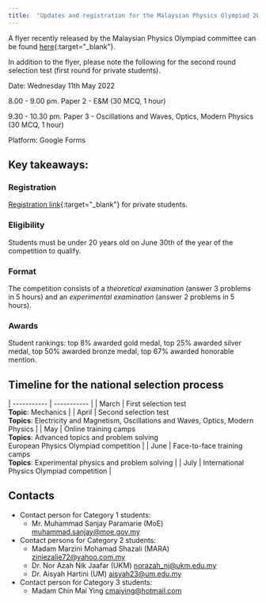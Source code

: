 ```yaml
---
title:  "Updates and registration for the Malaysian Physics Olympiad 2022"
---
```


A flyer recently released by the Malaysian Physics Olympiad committee can be found [here](https://drive.google.com/file/d/1W3DQUNVNhbFVX0t-NGxEkS9uFPNWes9O/view?usp=sharing){:target="_blank"}.

In addition to the flyer, please note the following for the second round selection test (first round for private students).

Date: Wednesday 11th May 2022

8.00 - 9.00 pm. Paper 2 - E&M (30 MCQ, 1 hour)

9.30 - 10.30 pm. Paper 3 - Oscillations and Waves, Optics, Modern Physics (30 MCQ, 1 hour)

Platform: Google Forms

## Key takeaways:
### Registration
[Registration link](https://forms.gle/bzLDxHdGN83L8JiX7){:target="_blank"} for private students.

### Eligibility
Students must be under 20 years old on June 30th of the year of the competition to qualify.

### Format
The competition consists of a *theoretical examination* (answer 3 problems in 5 hours) and an *experimental examination* (answer 2 problems in 5 hours).

### Awards
Student rankings: top 8% awarded gold medal, top 25% awarded silver
medal, top 50% awarded bronze medal, top 67% awarded honorable mention.

## Timeline for the national selection process

| ----------- | ----------- |
| March | First selection test<br>**Topic**: Mechanics |
| April | Second selection test<br>**Topics**: Electricity and Magnetism, Oscillations and Waves, Optics, Modern Physics |
| May | Online training camps<br>**Topics**: Advanced topics and problem solving<br>European Physics Olympiad competition |
| June | Face-to-face training camps<br>**Topics**: Experimental physics and problem solving |
| July | International Physics Olympiad competition |


## Contacts
- Contact person for Category 1 students:
    - Mr. Muhammad Sanjay Paramarie (MoE)
muhammad.sanjay@moe.gov.my
- Contact persons for Category 2 students:
    - Madam Marzini Mohamad Shazali (MARA)
ziniezalie72@yahoo.com.my
    - Dr. Nor Azah Nik Jaafar (UKM)
norazah_nj@ukm.edu.my
    - Dr. Aisyah Hartini (UM)
aisyah23@um.edu.my
- Contact person for Category 3 students:
    - Madam Chin Mai Ying
cmaiying@hotmail.com